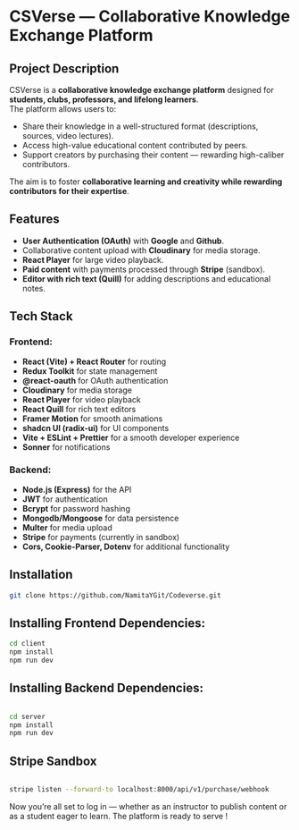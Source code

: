 # CSVerse — Collaborative Knowledge Exchange Platform

##  Project Description

CSVerse is a **collaborative knowledge exchange platform** designed for **students, clubs, professors, and lifelong learners**.  
The platform allows users to:

- Share their knowledge in a well-structured format (descriptions, sources, video lectures).
- Access high-value educational content contributed by peers.
- Support creators by purchasing their content — rewarding high-caliber contributors.

The aim is to foster **collaborative learning and creativity while rewarding contributors for their expertise**.

##  Features

- **User Authentication (OAuth)** with **Google** and **Github**.
- Collaborative content upload with **Cloudinary** for media storage.
- **React Player** for large video playback.
- **Paid content** with payments processed through **Stripe** (sandbox).
- **Editor with rich text (Quill)** for adding descriptions and educational notes.

##  Tech Stack

### Frontend:

- **React (Vite) + React Router** for routing
- **Redux Toolkit** for state management
- **@react-oauth** for OAuth authentication
- **Cloudinary** for media storage
- **React Player** for video playback
- **React Quill** for rich text editors
- **Framer Motion** for smooth animations
- **shadcn UI (radix-ui)** for UI components
- **Vite + ESLint + Prettier** for a smooth developer experience
- **Sonner** for notifications

### Backend:

- **Node.js (Express)** for the API
- **JWT** for authentication
- **Bcrypt** for password hashing
- **Mongodb/Mongoose** for data persistence
- **Multer** for media upload
- **Stripe** for payments (currently in sandbox)
- **Cors, Cookie-Parser, Dotenv** for additional functionality

##  Installation

```bash
git clone https://github.com/NamitaYGit/Codeverse.git
```
## Installing Frontend Dependencies:
```bash
cd client
npm install
npm run dev
```
## Installing Backend Dependencies:
```bash

cd server
npm install
npm run dev
```
## Stripe Sandbox 
```bash

stripe listen --forward-to localhost:8000/api/v1/purchase/webhook
```

Now you’re all set to log in — whether as an instructor to publish content or as a student eager to learn. The platform is ready to serve !
